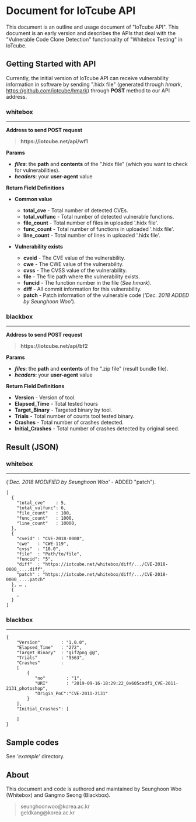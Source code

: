 # Document for IoTcube API
This document is an outline and usage document of "IoTcube API". This document is an early version and describes the APIs that deal with the "Vulnerable Code Clone Detection" functionality of "Whitebox Testing" in IoTcube.

## Getting Started with API
Currently, the initial version of IoTcube API can receive vulnerability information in software by sending ".hidx file" (generated through *hmark*, <https://github.com/iotcube/hmark>) through **POST** method to our API address.

### whitebox
---
**Address to send POST request**
>**https://<span></span>iotcube.net/api/wf1**

**Params**
* ***files***: the **path** and **contents** of the ".hidx file" (which you want to check for vulnerabilities).
* ***headers***: your **user-agent** value

**Return Field Definitions**
+ **Common value**
   + **total_cve** - Total number of detected CVEs.
   + **total_vulfunc** - Total number of detected vulnerable functions.
   + **file_count** - Total number of files in uploaded '.hidx file'.
   + **func_count** - Total number of functions in uploaded '.hidx file'.
   + **line_count** - Total number of lines in uploaded '.hidx file'.
   
+ **Vulnerability exists**
   + **cveid** - The CVE value of the vulnerability.
   + **cwe** - The CWE value of the vulnerability.
   + **cvss** - The CVSS value of the vulnerability.
   + **file** - The file path where the vulnerability exists.
   + **funcid** - The function number in the file (*See hmark*).
   + **diff** - All commit information for this vulnerability.
   + **patch** - Patch information of the vulnerable code (*'Dec. 2018 ADDED by Seunghoon Woo'*).
  
### blackbox
---
**Address to send POST request**
>**https://<span></span>iotcube.net/api/bf2**

**Params**
* ***files***: the **path** and **contents** of the ".zip file" (result bundle file).
* ***headers***: your **user-agent** value

**Return Field Definitions**
   + **Version** - Version of tool.
   + **Elapsed_Time** - Total tested hours
   + **Target_Binary** - Targeted binary by tool.
   + **Trials** - Total number of counts tool tested binary.
   + **Crashes** - Total number of crashes detected.
   + **Initial_Crashes** - Total number of crashes detected by original seed.
   
## Result (JSON)

### whitebox
---
(*'Dec. 2018 MODIFIED by Seunghoon Woo'* - ADDED "patch").
```
[
  {
    "total_cve"    : 5,
    "total_vulfunc": 6, 
    "file_count"   : 100,
    "func_count"   : 1000,
    "line_count"   : 10000,
  }, 
  {
    "cveid" : "CVE-2018-0000",
    "cwe"   : "CWE-119",
    "cvss"  : "10.0", 
    "file"  : "Path/to/file",
    "funcid": "5",
    "diff"  : "https://iotcube.net/whitebox/diff/.../CVE-2018-0000_....diff", 
    "patch" : "https://iotcube.net/whitebox/diff/.../CVE-2018-0000_....patch" 
  }, … ,
  {
    … 
  }
] 
```
### blackbox
---
```
{
	"Version"        : "1.0.0",
	"Elapsed_Time"   : "272",
	"Target_Binary"  : "gif2png @@",
	"Trials"         : "9563",
	"Crashes"        : 
	[
		{ 
		   "no"        : "1", 
		   "URI"       : "2019-09-16-18:29:22_0x605cadf1_CVE-2011-2131_photoshop", 
		   "Origin_PoC":"CVE-2011-2131" 
		}
	],
	"Initial_Crashes": [

	]
}
```
Sample codes
------------
See *'example'* directory.

About
-----
This document and code is authored and maintained by Seunghoon Woo (Whitebox) and Gangmo Seong (Blackbox).
>seunghoonwoo@<span></span>korea.ac.kr  
>geldkang@<span></span>korea.ac.kr
